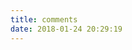 ```yaml
---
title: comments
date: 2018-01-24 20:29:19
---
```


<div id="container"></div>
<link rel="stylesheet" href="https://imsun.github.io/gitment/style/default.css">
<script src="https://imsun.github.io/gitment/dist/gitment.browser.js"></script>
<script>
var gitment = new Gitment({
  id: 'comments', // 可选。默认为 location.href
  owner: 'milkiq',
  repo: 'milkiq.github.io',
  oauth: {
    client_id: 'b27ced273a4edf430541',
    client_secret: 'cd6a2c21239f948471d7eb434290b41b89ec0ca7',
  },
})
gitment.render('container')
</script>